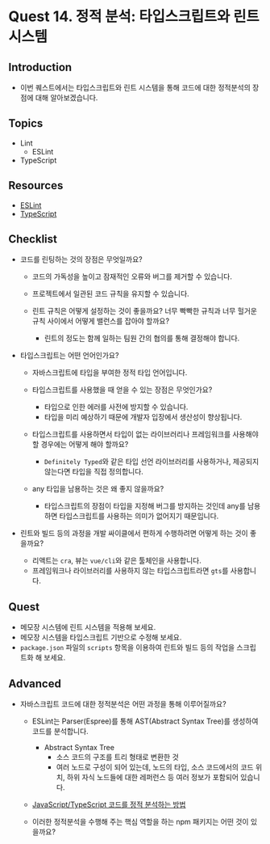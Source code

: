 # Quest 14. 정적 분석: 타입스크립트와 린트 시스템

## Introduction

- 이번 퀘스트에서는 타입스크립트와 린트 시스템을 통해 코드에 대한 정적분석의 장점에 대해 알아보겠습니다.

## Topics

- Lint
  - ESLint
- TypeScript

## Resources

- [ESLint](https://eslint.org/)
- [TypeScript](https://www.typescriptlang.org/)

## Checklist

- 코드를 린팅하는 것의 장점은 무엇일까요?

  - 코드의 가독성을 높이고 잠재적인 오류와 버그를 제거할 수 있습니다.
  - 프로젝트에서 일관된 코드 규칙을 유지할 수 있습니다.

  - 린트 규칙은 어떻게 설정하는 것이 좋을까요? 너무 빡빡한 규칙과 너무 헐거운 규칙 사이에서 어떻게 밸런스를 잡아야 할까요?

    - 린트의 정도는 함께 일하는 팀원 간의 협의를 통해 결정해야 합니다.

- 타입스크립트는 어떤 언어인가요?

  - 자바스크립트에 타입을 부여한 정적 타입 언어입니다.

  - 타입스크립트를 사용했을 때 얻을 수 있는 장점은 무엇인가요?

    - 타입으로 인한 에러를 사전에 방지할 수 있습니다.
    - 타입을 미리 예상하기 때문에 개발자 입장에서 생산성이 향상됩니다.

  - 타입스크립트를 사용하면서 타입이 없는 라이브러리나 프레임워크를 사용해야 할 경우에는 어떻게 해야 할까요?

    - `Definitely Typed`와 같은 타입 선언 라이브러리를 사용하거나, 제공되지 않는다면 타입을 직접 정의합니다.

  - any 타입을 남용하는 것은 왜 좋지 않을까요?

    - 타입스크립트의 장점이 타입을 지정해 버그를 방지하는 것인데 any를 남용하면 타입스크립트를 사용하는 의미가 없어지기 때문입니다.

- 린트와 빌드 등의 과정을 개발 싸이클에서 편하게 수행하려면 어떻게 하는 것이 좋을까요?

  - 리액트는 `cra`, 뷰는 `vue/cli`와 같은 툴체인을 사용합니다.
  - 프레임워크나 라이브러리를 사용하지 않는 타입스크립트라면 `gts`를 사용합니다.

## Quest

- 메모장 시스템에 린트 시스템을 적용해 보세요.
- 메모장 시스템을 타입스크립트 기반으로 수정해 보세요.
- `package.json` 파일의 `scripts` 항목을 이용하여 린트와 빌드 등의 작업을 스크립트화 해 보세요.

## Advanced

- 자바스크립트 코드에 대한 정적분석은 어떤 과정을 통해 이루어질까요?

  - ESLint는 Parser(Espree)를 통해 AST(Abstract Syntax Tree)를 생성하여 코드를 분석합니다.

    - Abstract Syntax Tree
      - 소스 코드의 구조를 트리 형태로 변환한 것
      - 여러 노드로 구성이 되어 있는데, 노드의 타입, 소스 코드에서의 코드 위치, 하위 자식 노드들에 대한 레퍼런스 등 여러 정보가 포함되어 있습니다.

  - [JavaScript/TypeScript 코드를 정적 분석하는 방법](https://medium.com/naver-place-dev/javascript-typescript-%EC%BD%94%EB%93%9C%EB%A5%BC-%EC%A0%95%EC%A0%81-%EB%B6%84%EC%84%9D%ED%95%98%EB%8A%94-%EB%B0%A9%EB%B2%95-b3a471c9620)

  - 이러한 정적분석을 수행해 주는 핵심 역할을 하는 npm 패키지는 어떤 것이 있을까요?
